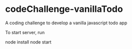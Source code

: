 codeChallenge-vanillaTodo
=========================

A coding challenge to develop a vanilla javascript todo app

To start server, run

node install
node start